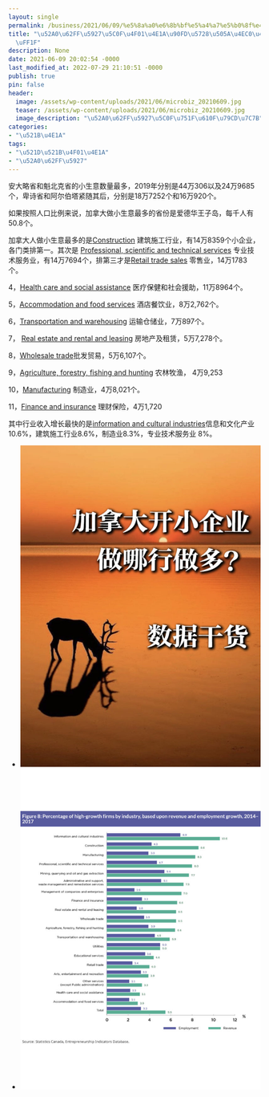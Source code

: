 ```yaml
---
layout: single
permalink: /business/2021/06/09/%e5%8a%a0%e6%8b%bf%e5%a4%a7%e5%b0%8f%e4%bc%81%e4%b8%9a%e9%83%bd%e5%9c%a8%e5%81%9a%e4%bb%80%e4%b9%88%e7%94%9f%e6%84%8f%ef%bc%9f/
title: "\u52A0\u62FF\u5927\u5C0F\u4F01\u4E1A\u90FD\u5728\u505A\u4EC0\u4E48\u751F\u610F\
  \uFF1F"
description: None
date: 2021-06-09 20:02:54 -0000
last_modified_at: 2022-07-29 21:10:51 -0000
publish: true
pin: false
header:
  image: /assets/wp-content/uploads/2021/06/microbiz_20210609.jpg
  teaser: /assets/wp-content/uploads/2021/06/microbiz_20210609.jpg
  image_description: "\u52A0\u62FF\u5927\u5C0F\u751F\u610F\u79CD\u7C7B"
categories:
- "\u521B\u4E1A"
tags:
- "\u521D\u521B\u4F01\u4E1A"
- "\u52A0\u62FF\u5927"
---
```

安大略省和魁北克省的小生意数量最多，2019年分别是44万306以及24万9685个，卑诗省和阿尔伯塔紧随其后，分别是18万7252个和16万920个。

如果按照人口比例来说，加拿大做小生意最多的省份是爱德华王子岛，每千人有50.8个。

加拿大人做小生意最多的是[Construction](https://www.statcan.gc.ca/eng/subjects-start/construction) 建筑施工行业，有14万8359个小企业，各门类排第一。其次是 [Professional, scientific and technical services](https://www.ic.gc.ca/app/scr/app/cis/summary-sommaire/54) 专业技术服务业，有14万7694个，排第三才是[Retail trade sales](https://www150.statcan.gc.ca/t1/tbl1/en/tv.action?pid=2010000802) 零售业，14万1783个。

4，[Health care and social assistance](https://www.ic.gc.ca/app/scr/app/cis/summary-sommaire/62) 医疗保健和社会援助，11万8964个。

5，[Accommodation and food services](https://www.ic.gc.ca/app/scr/app/cis/summary-sommaire/72) 酒店餐饮业，8万2,762个。

6，[Transportation and warehousing](https://www.ic.gc.ca/app/scr/app/cis/gdp-pid/48-49) 运输仓储业，7万897个。

7， [Real estate and rental and leasing](https://www.ic.gc.ca/app/scr/app/cis/summary-sommaire/53) 房地产及租赁，5万7,278个。

8，[Wholesale trade](https://www150.statcan.gc.ca/t1/tbl1/en/tv.action?pid=2010007401)批发贸易，5万6,107个。

9，[Agriculture, forestry, fishing and hunting](https://www.ic.gc.ca/app/scr/app/cis/summary-sommaire/11) 农林牧渔， 4万9,253

10，[Manufacturing](https://www150.statcan.gc.ca/n1/en/subjects/Manufacturing) 制造业，4万8,021个。

11，[Finance and insurance](https://www.ic.gc.ca/app/scr/app/cis/summary-sommaire/52) 理财保险，4万1,720

其中行业收入增长最快的是[information and cultural industries](https://www.ic.gc.ca/app/scr/app/cis/summary-sommaire/51)信息和文化产业10.6%，建筑施工行业8.6%，制造业8.3%，专业技术服务业 8%。

* ![](/assets/wp-content/uploads/2021/06/microbiz_20210609-767x1024.jpg)
* ![](/assets/wp-content/uploads/2021/06/20210609-1-768x1024.jpg)
